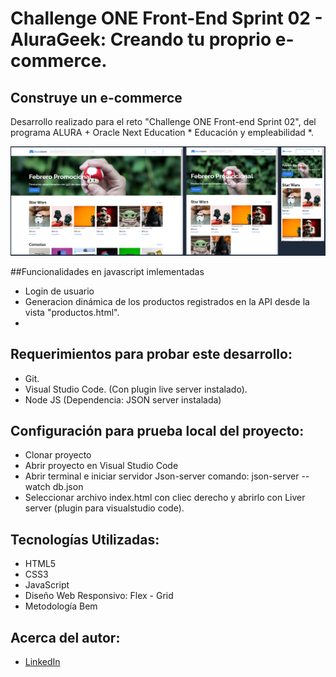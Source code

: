 # Challenge ONE Front-End Sprint 02 - AluraGeek: Creando tu proprio e-commerce.

## Construye un e-commerce
Desarrollo realizado para el reto "Challenge ONE Front-end Sprint 02", del programa ALURA + Oracle Next Education * Educación y empleabilidad *.

![Imagem diseño web](img/preview.PNG)


##Funcionalidades en javascript imlementadas
* Login de usuario
* Generacion dinámica de los productos registrados en la API desde la vista "productos.html".
* 


## Requerimientos para probar este desarrollo:
* Git.
* Visual Studio Code. (Con plugin live server instalado).
* Node JS (Dependencia: JSON server instalada)

## Configuración para prueba local del proyecto:
* Clonar proyecto
* Abrir proyecto en Visual Studio Code
* Abrir terminal e iniciar servidor Json-server comando:  json-server --watch db.json
* Seleccionar archivo index.html con cliec derecho y abrirlo con Liver server (plugin para visualstudio code).

## Tecnologías Utilizadas:

* HTML5
* CSS3
* JavaScript
* Diseño Web Responsivo: Flex - Grid
* Metodología Bem

## Acerca del autor:
* [LinkedIn](https://www.linkedin.com/in/carlos-munera-259969262 "Linkedin")
